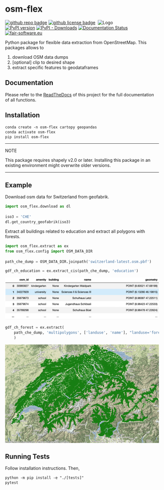 # osm-flex

<img align="right" width="200" alt="Logo" src="https://raw.githubusercontent.com/osm-flex/osm-flex/develop/doc/logo_osm-flex.png">

[![github repo badge](https://img.shields.io/badge/github-repo-000.svg?logo=github&labelColor=gray&color=blue)](https://github.com/osm-flex/osm-flex)
[![github license badge](https://img.shields.io/github/license/osm-flex/osm-flex)](https://github.com/osm-flex/osm-flex)
[![PyPI version](https://badge.fury.io/py/osm-flex.svg)](https://badge.fury.io/py/osm-flex) 
[![PyPI - Downloads](https://img.shields.io/pypi/dm/osm-flex?color=yellow&label=Downloads)](https://pypistats.org/packages/osm-flex)
[![Documentation Status](https://readthedocs.org/projects/osm-flex/badge/?version=latest)](https://osm-flex.readthedocs.io/en/latest/?badge=latest)
[![fair-software.eu](https://img.shields.io/badge/fair--software.eu-%E2%97%8F%20%20%E2%97%8F%20%20%E2%97%8F%20%20%E2%97%8F%20%20%E2%97%8B-yellow)](https://fair-software.eu)

Python package for flexible data extraction from OpenStreetMap. This packages allows to 

1. download OSM data dumps
2. [optional] clip to desired shape
2. extract specific features to geodataframes

## Documentation

Please refer to the [ReadTheDocs](https://osm-flex.readthedocs.io/en/latest/?badge=latest) of this project for the full documentation of all functions.

## Installation

```
conda create -n osm-flex cartopy geopandas
conda activate osm-flex
pip install osm-flex
```

---
NOTE

This package requires shapely v2.0 or later. Installing this package in an existing environment might overwrite older versions. 

---

## Example
Download osm data for Switzerland from geofabrik.

```python
import osm_flex.download as dl

iso3 = 'CHE'
dl.get_country_geofabrik(iso3)
```

Extract all buildings related to education and extract all polygons with forests.

```python
import osm_flex.extract as ex
from osm_flex.config import OSM_DATA_DIR

path_che_dump = OSM_DATA_DIR.joinpath('switzerland-latest.osm.pbf')              
```

```python
gdf_ch_education = ex.extract_cis(path_che_dump, 'education')    
```
<img title="Education" alt="Education GeodataFrame" src="./doc/education_ch.png">


```python
gdf_ch_forest = ex.extract(
	path_che_dump, 'multipolygons', ['landuse', 'name'], "landuse='forest'"
	)    
```

<img title="Forests" alt="Forest map " src="./doc/forest_ch.png">


## Running Tests

Follow installation instructions. Then,
```
python -m pip install -e "./[tests]"
pytest
```
